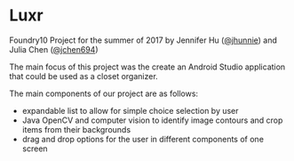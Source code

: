 # Luxr

Foundry10 Project for the summer of 2017
by Jennifer Hu (<a href='https://github.com/jhunnie' target='blank'>@jhunnie</a>) and Julia Chen (<a href='https://github.com/jchen694' target='blank'>@jchen694</a>)

The main focus of this project was the create an Android Studio application that could be used as a closet organizer. 

The main components of our project are as follows: 

* expandable list to allow for simple choice selection by user 
* Java OpenCV and computer vision to identify image contours and crop items from their backgrounds
* drag and drop options for the user in different components of one screen 
